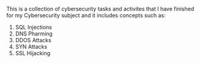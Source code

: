 This is a collection of cybersecurity tasks and activites that I have finished for my Cybersecurity subject and it includes concepts such as:
1. SQL Injections
2. DNS Pharming
3. DDOS Attacks
4. SYN Attacks
5. SSL Hijacking
